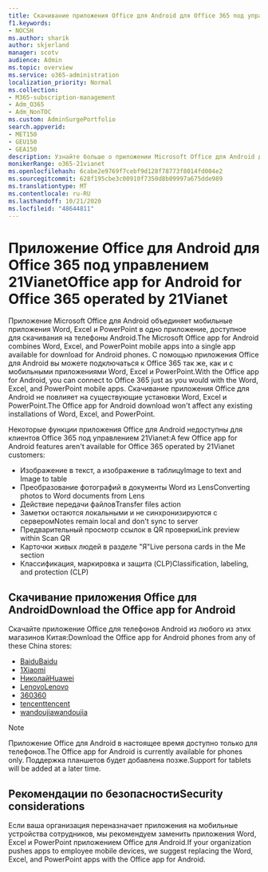 ```yaml
---
title: Скачивание приложения Office для Android для Office 365 под управлением 21Vianet
f1.keywords:
- NOCSH
ms.author: sharik
author: skjerland
manager: scotv
audience: Admin
ms.topic: overview
ms.service: o365-administration
localization_priority: Normal
ms.collection:
- M365-subscription-management
- Adm_O365
- Adm_NonTOC
ms.custom: AdminSurgePortfolio
search.appverid:
- MET150
- GEU150
- GEA150
description: Узнайте больше о приложении Microsoft Office для Android для Office 365 под управлением 21Vianet и о том, как скачать его для клиентов в Китае.
monikerRange: o365-21vianet
ms.openlocfilehash: 6cabe2e9769f7cebf9d128f78773f8014fd004e2
ms.sourcegitcommit: 628f195cbe3c00910f7350d8b09997a675dde989
ms.translationtype: MT
ms.contentlocale: ru-RU
ms.lasthandoff: 10/21/2020
ms.locfileid: "48644811"
---
```

# <a name="office-app-for-android-for-office-365-operated-by-21vianet"></a><span data-ttu-id="e9642-103">Приложение Office для Android для Office 365 под управлением 21Vianet</span><span class="sxs-lookup"><span data-stu-id="e9642-103">Office app for Android for Office 365 operated by 21Vianet</span></span>

<span data-ttu-id="e9642-104">Приложение Microsoft Office для Android объединяет мобильные приложения Word, Excel и PowerPoint в одно приложение, доступное для скачивания на телефоны Android.</span><span class="sxs-lookup"><span data-stu-id="e9642-104">The Microsoft Office app for Android combines Word, Excel, and PowerPoint mobile apps into a single app available for download for Android phones.</span></span> <span data-ttu-id="e9642-105">С помощью приложения Office для Android вы можете подключаться к Office 365 так же, как и с мобильными приложениями Word, Excel и PowerPoint.</span><span class="sxs-lookup"><span data-stu-id="e9642-105">With the Office app for Android, you can connect to Office 365 just as you would with the Word, Excel, and PowerPoint mobile apps.</span></span> <span data-ttu-id="e9642-106">Скачивание приложения Office для Android не повлияет на существующие установки Word, Excel и PowerPoint.</span><span class="sxs-lookup"><span data-stu-id="e9642-106">The Office app for Android download won't affect any existing installations of Word, Excel, and PowerPoint.</span></span>

<span data-ttu-id="e9642-107">Некоторые функции приложения Office для Android недоступны для клиентов Office 365 под управлением 21Vianet:</span><span class="sxs-lookup"><span data-stu-id="e9642-107">A few Office app for Android features aren't available for Office 365 operated by 21Vianet customers:</span></span>

- <span data-ttu-id="e9642-108">Изображение в текст, а изображение в таблицу</span><span class="sxs-lookup"><span data-stu-id="e9642-108">Image to text and Image to table</span></span> 
- <span data-ttu-id="e9642-109">Преобразование фотографий в документы Word из Lens</span><span class="sxs-lookup"><span data-stu-id="e9642-109">Converting photos to Word documents from Lens</span></span> 
- <span data-ttu-id="e9642-110">Действие передачи файлов</span><span class="sxs-lookup"><span data-stu-id="e9642-110">Transfer files action</span></span> 
- <span data-ttu-id="e9642-111">Заметки остаются локальными и не синхронизируются с сервером</span><span class="sxs-lookup"><span data-stu-id="e9642-111">Notes remain local and don't sync to server</span></span>
- <span data-ttu-id="e9642-112">Предварительный просмотр ссылок в QR проверки</span><span class="sxs-lookup"><span data-stu-id="e9642-112">Link preview within Scan QR</span></span>
- <span data-ttu-id="e9642-113">Карточки живых людей в разделе "Я"</span><span class="sxs-lookup"><span data-stu-id="e9642-113">Live persona cards in the Me section</span></span>
- <span data-ttu-id="e9642-114">Классификация, маркировка и защита (CLP)</span><span class="sxs-lookup"><span data-stu-id="e9642-114">Classification, labeling, and protection (CLP)</span></span>


## <a name="download-the-office-app-for-android"></a><span data-ttu-id="e9642-115">Скачивание приложения Office для Android</span><span class="sxs-lookup"><span data-stu-id="e9642-115">Download the Office app for Android</span></span>

<span data-ttu-id="e9642-116">Скачайте приложение Office для телефонов Android из любого из этих магазинов Китая:</span><span class="sxs-lookup"><span data-stu-id="e9642-116">Download the Office app for Android phones from any of these China stores:</span></span>
- [<span data-ttu-id="e9642-117">Baidu</span><span class="sxs-lookup"><span data-stu-id="e9642-117">Baidu</span></span>](https://shouji.baidu.com/software/26842919.html)
- [<span data-ttu-id="e9642-118">1</span><span class="sxs-lookup"><span data-stu-id="e9642-118">Xiaomi</span></span>](http://app.mi.com/details?id=com.microsoft.office.officehub&ref=search)
- [<span data-ttu-id="e9642-119">Николай</span><span class="sxs-lookup"><span data-stu-id="e9642-119">Huawei</span></span>](https://appstore.huawei.com/app/C10888510)
- [<span data-ttu-id="e9642-120">Lenovo</span><span class="sxs-lookup"><span data-stu-id="e9642-120">Lenovo</span></span>](https://www.lenovomm.com/appdetail/com.microsoft.office.officehub/43003745)
- [<span data-ttu-id="e9642-121">360</span><span class="sxs-lookup"><span data-stu-id="e9642-121">360</span></span>](http://zhushou.360.cn/detail/index/soft_id/708682?recrefer=SE_D_office%20mobile)
- [<span data-ttu-id="e9642-122">tencent</span><span class="sxs-lookup"><span data-stu-id="e9642-122">tencent</span></span>](https://sj.qq.com/myapp/detail.htm?apkName=com.microsoft.office.officehub)
- [<span data-ttu-id="e9642-123">wandoujia</span><span class="sxs-lookup"><span data-stu-id="e9642-123">wandoujia</span></span>](https://www.wandoujia.com/apps/1502895)

> [!NOTE]
> <span data-ttu-id="e9642-124">Приложение Office для Android в настоящее время доступно только для телефонов.</span><span class="sxs-lookup"><span data-stu-id="e9642-124">The Office app for Android is currently available for phones only.</span></span> <span data-ttu-id="e9642-125">Поддержка планшетов будет добавлена позже.</span><span class="sxs-lookup"><span data-stu-id="e9642-125">Support for tablets will be added at a later time.</span></span> 


## <a name="security-considerations"></a><span data-ttu-id="e9642-126">Рекомендации по безопасности</span><span class="sxs-lookup"><span data-stu-id="e9642-126">Security considerations</span></span>

<span data-ttu-id="e9642-127">Если ваша организация переназначает приложения на мобильные устройства сотрудников, мы рекомендуем заменить приложения Word, Excel и PowerPoint приложением Office для Android.</span><span class="sxs-lookup"><span data-stu-id="e9642-127">If your organization pushes apps to employee mobile devices, we suggest replacing the Word, Excel, and PowerPoint apps with the Office app for Android.</span></span>  


